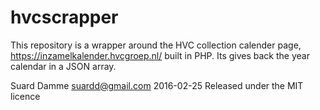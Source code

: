 # hvcscrapper
This repository is a wrapper around the HVC collection calender page, https://inzamelkalender.hvcgroep.nl/ built in PHP. 
Its gives back the year calendar in a JSON array. 

Suard Damme <suardd@gmail.com>
2016-02-25
Released under the MIT licence
